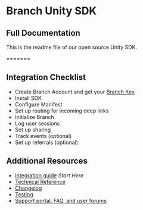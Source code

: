 # Branch Unity SDK

## Full Documentation
This is the readme file of our open source Unity SDK. 

=======

## Integration Checklist

- Create Branch Account and get your [Branch Key](https://dashboard.branch.io/#/settings)
- Install SDK
- Configure Manifest
- Set up routing for incoming deep links
- Initialize Branch
- Log user sessions 
- Set up sharing 
- Track events (optional)
- Set up referrals (optional)

## Additional Resources
- [Integration guide](https://dev.branch.io/recipes/quickstart_guide/unity/) *Start Here*
- [Technical Reference](https://github.com/BranchMetrics/Unity-Deferred-Deep-Linking-SDK/blob/master/Reference.md)
- [Changelog](https://github.com/BranchMetrics/Unity-Deferred-Deep-Linking-SDK/blob/master/Changelog.md)
- [Testing](https://dev.branch.io/recipes/testing_your_integration/unity/)
- [Support portal, FAQ, and user forums](http://support.branch.io)

